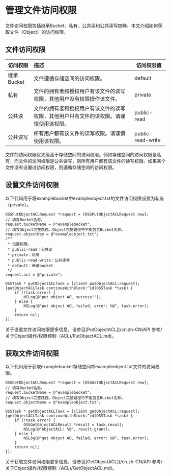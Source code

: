# 管理文件访问权限

文件访问权限包括继承Bucket、私有、公共读和公共读写四种。本文介绍如何获取文件（Object）的访问权限。

## 文件访问权限

|访问权限|描述|访问权限值|
|:---|:-|-----|
|继承Bucket|文件遵循存储空间的访问权限。|default|
|私有|文件的拥有者和授权用户有该文件的读写权限，其他用户没有权限操作该文件。|private|
|公共读|文件的拥有者和授权用户有该文件的读写权限，其他用户只有文件的读权限。请谨慎使用该权限。|public-read|
|公共读写|所有用户都有该文件的读写权限。请谨慎使用该权限。|public-read-write|

文件的访问权限优先级高于存储空间的访问权限。例如存储空间的访问权限是私有，而文件的访问权限是公共读写，则所有用户都有该文件的读写权限。如果某个文件没有设置过访问权限，则遵循存储空间的访问权限。

## 设置文件访问权限

以下代码用于将examplebucket中exampleobject.txt的文件访问权限设置为私有（private）。

```
OSSPutObjectACLRequest *request = [OSSPutObjectACLRequest new];
// 填写Bucket名称。
request.bucketName = @"examplebucket";
// 填写Object完整路径。Object完整路径中不能包含Bucket名称。
request.objectKey = @"exampleobject.txt";
/**
 * 设置权限。
 * public-read：公共读
 * private：私有
 * public-read-write：公共读写
 * default：继承bucket
 */
request.acl = @"private";

OSSTask * putObjectACLTask = [client putObjectACL:request];
[putObjectACLTask continueWithBlock:^id(OSSTask *task) {
    if (!task.error) {
        NSLog(@"put object ACL success!");
    } else {
        NSLog(@"put object ACL failed, error: %@", task.error);
    }
    return nil;
}];
```

关于设置文件访问权限更多信息，请参见[PutObjectACL](/cn.zh-CN/API 参考/关于Object操作/权限控制（ACL)/PutObjectACL.md)。

## 获取文件访问权限

以下代码用于获取examplebucket存储空间中exampleobject.txt文件的访问权限。

```
OSSGetObjectACLRequest *request = [OSSGetObjectACLRequest new];
// 填写Bucket名称。
request.bucketName = @"examplebucket";
// 填写Object完整路径。Object完整路径中不能包含Bucket名称。
request.objectName = @"exampleobject.txt";

OSSTask * getObjectACLTask = [client getObjectACL:request];
[getObjectACLTask continueWithBlock:^id(OSSTask *task) {
    if (!task.error) {
        OSSGetObjectACLResult *result = task.result;
        NSLog(@"objectACL: %@", result.grant);
    } else {
        NSLog(@"get object ACL failed, error: %@", task.error);
    }
    return nil;
}];
```

关于获取文件访问权限更多信息，请参见[GetObjectACL](/cn.zh-CN/API 参考/关于Object操作/权限控制（ACL)/GetObjectACL.md)。


